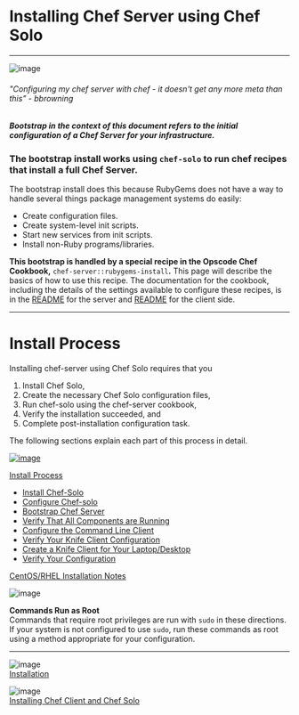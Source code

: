 Installing Chef Server using Chef Solo
======================================

  

* * * * *

![image](../attachments/18645206/19005526.png)

###### "Configuring my chef server with chef - it doesn't get any more meta than this" - bbrowning

##### Bootstrap in the context of this document refers to the initial configuration of a Chef Server for your infrastructure.

### The bootstrap install works using `chef-solo` to run chef recipes that install a full Chef Server.

  
 The bootstrap install does this because RubyGems does not have a way to
handle several things package management systems do easily:

-   Create configuration files.
-   Create system-level init scripts.
-   Start new services from init scripts.
-   Install non-Ruby programs/libraries.

  
**This bootstrap is handled by a special recipe in the Opscode Chef
Cookbook,** `chef-server::rubygems-install`**.** This page will describe
the basics of how to use this recipe. The documentation for the
cookbook, including the details of the settings available to configure
these recipes, is in the
[README](https://github.com/opscode-cookbooks/chef-server/blob/master/README.md)
for the server and
[README](https://github.com/opscode-cookbooks/chef-client/blob/master/README.md)
for the client side.

* * * * *

Install Process
===============

Installing chef-server using Chef Solo requires that you

1.  Install Chef Solo,
2.  Create the necessary Chef Solo configuration files,
3.  Run chef-solo using the chef-server cookbook,
4.  Verify the installation succeeded, and
5.  Complete post-installation configuration task.

The following sections explain each part of this process in detail.

  

[![image](../attachments/thumbnails/18645206/21463091)](http://wiki.opscode.com/download../attachments/18645206/Bootstrapping.jpg)

[Install Process](#InstallingChefServerusingChefSolo-InstallProcess)

-   [Install
    Chef-Solo](#InstallingChefServerusingChefSolo-InstallChefSolo)
-   [Configure
    Chef-solo](#InstallingChefServerusingChefSolo-ConfigureChefsolo)
-   [Bootstrap Chef
    Server](#InstallingChefServerusingChefSolo-BootstrapChefServer)
-   [Verify That All Components are
    Running](#InstallingChefServerusingChefSolo-VerifyThatAllComponentsareRunning)
-   [Configure the Command Line
    Client](#InstallingChefServerusingChefSolo-ConfiguretheCommandLineClient)
-   [Verify Your Knife Client
    Configuration](#InstallingChefServerusingChefSolo-VerifyYourKnifeClientConfiguration)
-   [Create a Knife Client for Your
    Laptop/Desktop](#InstallingChefServerusingChefSolo-CreateaKnifeClientforYourLaptop%2FDesktop)
-   [Verify Your
    Configuration](#InstallingChefServerusingChefSolo-VerifyYourConfiguration)

[CentOS/RHEL Installation
Notes](#InstallingChefServerusingChefSolo-CentOS%2FRHELInstallationNotes)

  

![image](images/icons/emoticons/warning.gif)

**Commands Run as Root**  
Commands that require root privileges are run with `sudo` in these
directions. If your system is not configured to use `sudo`, run these
commands as root using a method appropriate for your configuration.

* * * * *

![image](../attachments/18645206/21463090.png)  
[Installation](Installation.html "Installation")

![image](../attachments/18645206/21463089.png)  
[Installing Chef Client and Chef
Solo](Installing%20Chef%20Client%20and%20Chef%20Solo.html "Installing Chef Client and Chef Solo")

  
  

  
